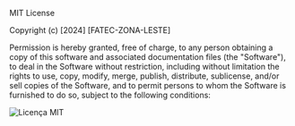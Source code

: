 MIT License

Copyright (c) [2024] [FATEC-ZONA-LESTE]

Permission is hereby granted, free of charge, to any person obtaining a copy of this software and associated documentation files (the "Software"), to deal in the Software without restriction, including without limitation the rights to use, copy, modify, merge, publish, distribute, sublicense, and/or sell copies of the Software, and to permit persons to whom the Software is furnished to do so, subject to the following conditions:

![Licença MIT](https://img.shields.io/badge/Licença-MIT-brightgreen)

